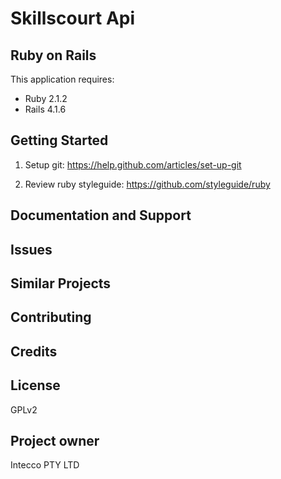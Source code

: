 Skillscourt Api
================

Ruby on Rails
-------------

This application requires:

- Ruby 2.1.2
- Rails 4.1.6


Getting Started
---------------

1. Setup git:
https://help.github.com/articles/set-up-git


2. Review ruby styleguide:
https://github.com/styleguide/ruby




Documentation and Support
-------------------------

Issues
-------------

Similar Projects
----------------

Contributing
------------

Credits
-------

License
-------
GPLv2


Project owner
-------
Intecco PTY LTD